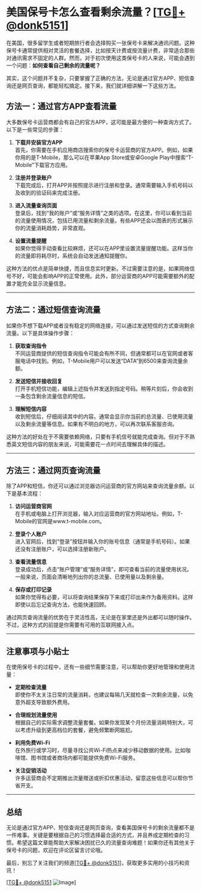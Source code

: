 # 美国保号卡怎么查看剩余流量？[[TG💪+ @donk5151](https://t.me/s/donk5151)]

在美国，很多留学生或者短期旅行者会选择购买一张保号卡来解决通讯问题。这种保号卡通常提供相对灵活的套餐选择，比如按天计费或按流量计费，非常适合那些对通讯需求不固定的人群。然而，对于初次使用这类保号卡的人来说，可能会遇到一个问题：**如何查看自己剩余的流量呢？**

其实，这个问题并不复杂，只要掌握了正确的方法，无论是通过官方APP、短信查询还是网页查询，都能轻松搞定。接下来，我们就详细讲解一下这些方法。

## 方法一：通过官方APP查看流量

大多数保号卡运营商都会有自己的官方APP，这可能是最方便的一种查询方式了。以下是一些常见的步骤：

1. **下载并安装官方APP**  
   首先，你需要在手机应用商店搜索你的保号卡运营商的官方APP。例如，如果你用的是T-Mobile，那么可以在苹果App Store或安卓Google Play中搜索“T-Mobile”下载官方应用。

2. **注册并登录账户**  
   下载完成后，打开APP并按照提示进行注册和登录。通常需要输入手机号码以及收到的验证码来完成注册。

3. **进入流量查询页面**  
   登录后，找到“我的账户”或“服务详情”之类的选项。在这里，你可以看到当前的流量使用情况，包括已用流量和剩余流量。有些APP还会以图表的形式展示你的流量消耗趋势，非常直观。

4. **设置流量提醒**  
   如果你觉得手动查看比较麻烦，还可以在APP里设置流量提醒功能。这样当你的流量即将耗尽时，系统会自动发送通知提醒你。

这种方法的优点是简单快捷，而且信息实时更新。不过需要注意的是，如果网络信号不好，可能会影响APP的正常使用。此外，部分运营商的APP可能需要额外的配置才能完全显示流量信息。

---

## 方法二：通过短信查询流量

如果你不想下载APP或者没有稳定的网络连接，可以通过发送短信的方式查询剩余流量。以下是具体操作步骤：

1. **获取查询指令**  
   不同运营商提供的短信查询指令可能会有所不同，但通常都可以在官网或者客服电话中找到。例如，T-Mobile用户可以发送“DATA”到6500来查询流量余额。

2. **发送短信并接收回复**  
   打开手机短信功能，编辑上述指令并发送到指定号码。稍等片刻后，你会收到一条包含剩余流量信息的短信。

3. **理解短信内容**  
   收到短信后，仔细阅读其中的内容。通常会显示你当前的总流量、已使用流量以及剩余流量等信息。如果有不明白的地方，可以再次联系客服咨询。

这种方法的好处在于不需要依赖网络，只要有手机信号就能完成查询。但对于不熟悉英文短信内容的朋友来说，可能需要花一点时间去理解具体的描述。

---

## 方法三：通过网页查询流量

除了APP和短信，你还可以通过浏览器访问运营商的官方网站来查询流量余额。以下是基本流程：

1. **访问运营商官网**  
   在手机或电脑上打开浏览器，输入对应运营商的官方网站地址。例如，T-Mobile的官网是www.t-mobile.com。

2. **登录个人账户**  
   进入官网后，找到“登录”按钮并输入你的账号信息（通常是手机号码）。如果还没有注册账户，可以选择注册新账户。

3. **查看流量信息**  
   登录成功后，点击“账户管理”或“服务详情”，即可查看当前的流量使用状况。一般来说，页面会清晰地列出你的总流量、已使用量以及剩余量。

4. **保存或打印记录**  
   如果你觉得有必要，可以将查询结果保存下来或打印出来作为备用资料。这样即使以后忘记查询方法，也能快速回顾。

通过网页查询流量的优势在于灵活性高，无论是在家里还是外出都可以随时操作。不过，这种方式的前提是你需要有可用的互联网接入点。

---

## 注意事项与小贴士

在使用保号卡的过程中，还有一些细节需要注意，可以帮助你更好地管理和使用流量：

- **定期检查流量**  
  即使你不太关注日常的流量消耗，也建议每隔几天就检查一次剩余流量，以免意外超支导致额外费用。

- **合理规划流量使用**  
  根据自己的实际需求调整流量套餐。如果你发现某个月份流量消耗特别大，可以考虑升级到更高档位的套餐，避免频繁断网尴尬。

- **利用免费Wi-Fi**  
  在外旅行或学习时，尽量寻找公共Wi-Fi热点来减少移动数据的使用。比如咖啡馆、图书馆或者商场内都可能提供免费Wi-Fi服务。

- **关注促销活动**  
  许多运营商会不定期推出流量赠送或折扣优惠活动，留意这些信息可以帮你节省开支。

---

## 总结

无论是通过官方APP、短信查询还是网页查询，查看美国保号卡的剩余流量都不是一件难事。关键是要根据自己的习惯选择最合适的方式，并且养成定期检查的习惯。希望这篇文章能帮助大家解决困扰已久的流量查询难题！如果你还有其他关于保号卡的问题，欢迎在评论区留言讨论哦。

最后，别忘了关注我们的频道[[TG💪+ @donk5151](https://t.me/s/donk5151)]，获取更多实用的小技巧和资讯！

[[TG💪+ @donk5151](https://t.me/s/donk5151) ![Image](https://i.postimg.cc/rwNCRYN7/Snipaste-2025-04-30-17-27-05.png)]